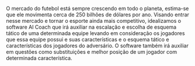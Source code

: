 O mercado do futebol está sempre crescendo em todo o planeta, estima-se que ele movimenta cerca de 250 bilhões de dólares por ano. Visando entrar nesse mercado e tornar o esporte ainda mais competitivo, idealizamos o software AI Coach que irá auxiliar na escalação e escolha de esquema tático de uma determinada equipe levando em consideração os jogadores que essa equipe possui e suas características e o esquema tático e características dos jogadores do adversário. O software também irá auxiliar em questões como substituições e melhor posição de um jogador com determinada característica.